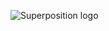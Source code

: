 ![Superposition logo](https://github.com/reydanro/gmtk2021/blob/main/Screenshots/superposition-logo.png)

